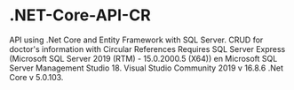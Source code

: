 # .NET-Core-API-CR
API using .Net Core and Entity Framework with SQL Server. CRUD for doctor's information with Circular References
Requires SQL Server Express (Microsoft SQL Server 2019 (RTM) - 15.0.2000.5 (X64)) en Microsoft SQL Server Management Studio 18.
Visual Studio Community 2019 v 16.8.6 .Net Core v 5.0.103.
